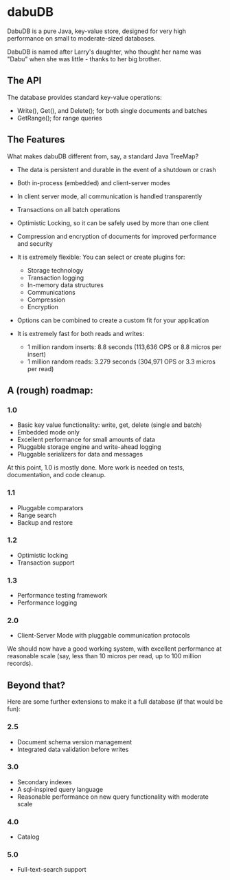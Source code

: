 dabuDB
======

DabuDB is a pure Java, key-value store, designed for very high performance on small to moderate-sized databases. 

DabuDB is named after Larry's daughter, who thought her name was "Dabu" when she was little - thanks to her big brother. 

## The API
The database provides standard key-value operations:

* Write(), Get(), and Delete(); for both single documents and batches
* GetRange(); for range queries

## The Features
What makes dabuDB different from, say, a standard Java TreeMap?

* The data is persistent and durable in the event of a shutdown or crash
* Both in-process (embedded) and client-server modes
* In client server mode, all communication is handled transparently
* Transactions on all batch operations
* Optimistic Locking, so it can be safely used by more than one client
* Compression and encryption of documents for improved performance and security
* It is extremely flexible: You can select or create plugins for:
    * Storage technology
    * Transaction logging
    * In-memory data structures
    * Communications
    * Compression
    * Encryption
* Options can be combined to create a custom fit for your application
* It is extremely fast for both reads and writes:

    * 1 million random inserts: 8.8 seconds (113,636 OPS or 8.8 micros per insert)
    * 1 million random reads: 3.279 seconds (304,971 OPS or 3.3 micros per read)

## A (rough) roadmap:

### 1.0

* Basic key value functionality: write, get, delete (single and batch)
* Embedded mode only
* Excellent performance for small amounts of data
* Pluggable storage engine and write-ahead logging
* Pluggable serializers for data and messages

At this point, 1.0 is mostly done. More work is needed on tests, documentation, and code cleanup. 

### 1.1

* Pluggable comparators 
* Range search
* Backup and restore


### 1.2
* Optimistic locking
* Transaction support 

### 1.3
* Performance testing framework
* Performance logging

### 2.0

* Client-Server Mode with pluggable communication protocols

We should now have a good working system, with excellent performance at reasonable scale (say, less than 10 micros per read, up to 100 million records).

## Beyond that?
Here are some further extensions to make it a full database (if that would be fun):

### 2.5

* Document schema version management
* Integrated data validation before writes

### 3.0

* Secondary indexes
* A sql-inspired query language
* Reasonable performance on new query functionality with moderate scale

### 4.0

* Catalog

### 5.0
* Full-text-search support

